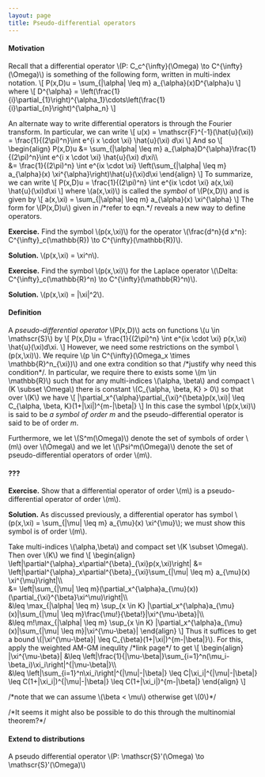 ```yaml
---
layout: page
title: Pseudo-differential operators
---
```

#### Motivation
Recall that a differential operator \\(P: C_c^{\infty}(\Omega) \to C^{\infty}(\Omega)\\) is something of the following form, written in multi-index notation.
\\[
    P(x,D)u = \sum\_{\|\alpha\| \leq m} a_{\alpha}(x)D^{\alpha}u
\\]
where \\[
    D^{\alpha} = \left(\frac{1}{i}\partial_{1}\right)^{\alpha_1}\cdots\left(\frac{1}{i}\partial_{n}\right)^{\alpha_n}
\\]

An alternate way to write differential operators is through the Fourier transform. In particular, we can write
\\[
    u(x) = \mathscr{F}^{-1}(\hat{u}(\xi))
    = \frac{1}{(2\pi)^n}\int e^{i x \cdot \xi} \hat{u}(\xi) d\xi
\\]
And so
\\[
\begin{align}
    P(x,D)u &= \sum\_{\|\alpha\| \leq m} a_{\alpha}D^{\alpha}\frac{1}{(2\pi)^n}\int e^{i x \cdot \xi} \hat{u}(\xi) d\xi\\\\\
    &= \frac{1}{(2\pi)^n} \int e^{ix \cdot \xi} \left(\sum_{\|\alpha\| \leq m} a_{\alpha}(x) \xi^{\alpha}\right)\hat{u}(\xi)d\xi
\end{align}
\\]
To summarize, we can write 
\\[
    P(x,D)u = \frac{1}{(2\pi)^n} \int e^{ix \cdot \xi} a(x,\xi) \hat{u}(\xi)d\xi
\\]
where \\(a(x,\xi)\\) is called the *symbol* of \\(P(x,D)\\) and is given by
\\[
    a(x,\xi) = \sum_{\|\alpha\| \leq m} a_{\alpha}(x) \xi^{\alpha}
\\]
The form for \\(P(x,D)u\\) given in /\*refer to eqn.\*/ reveals a new way to define operators.

**Exercise.** Find the symbol \\(p(x,\xi)\\) for the operator \\(\frac{d^n}{d x^n}: C^{\infty}_c(\mathbb{R}) \to C^{\infty}(\mathbb{R})\\).

**Solution.** \\(p(x,\xi) = \xi^n\\).

**Exercise.** Find the symbol \\(p(x,\xi)\\) for the Laplace operator \\(\Delta: C^{\infty}_c(\mathbb{R}^n) \to C^{\infty}(\mathbb{R}^n)\\).

**Solution.** \\(p(x,\xi) = \|\xi\|^2\\).

#### Definition
A *pseudo-differential operator* \\(P(x,D)\\) acts on functions \\(u \in \mathscr{S}\\) by
\\[
    P(x,D)u = \frac{1}{(2\pi)^n} \int e^{ix \cdot \xi} p(x,\xi) \hat{u}(\xi)d\xi.
\\]
However, we need some restrictions on the symbol \\(p(x,\xi)\\). We require \\(p \in C^{\infty}(\Omega_x \times \mathbb{R}^n_{\xi})\\) and one extra condition so that /\*justify why need this condition\*/. In particular, we require there to exists some \\(m \in \mathbb{R}\\) such that for any multi-indices \\(\alpha, \beta\\) and compact \\(K \subset \Omega\\) there is constant \\(C_{\alpha, \beta, K} > 0\\) so that over \\(K\\) we have
\\[
    \|\partial_x^{\alpha}\partial_{\xi}^{\beta}p(x,\xi)\| \leq C_{\alpha, \beta, K}(1+\|\xi\|)^{m-\|\beta\|}
\\]
In this case the symbol \\(p(x,\xi)\\) is said to be *a symbol of order $m$* and the pseudo-differential operator is said to be of order $m$.

Furthermore, we let \\(S^m(\Omega)\\) denote the set of symbols of order \\(m\\) over \\(\Omega\\) and we let \\(\Psi^m(\Omega)\\) denote the set of pseudo-differential operators of order \\(m\\).

#### ???
**Exercise.** Show that a differential operator of order \\(m\\) is a pseudo-differential operator of order \\(m\\).

**Solution.** As discussed previously, a differential operator has symbol \\(p(x,\xi) = \sum_{\|\mu\| \leq m} a_{\mu}(x) \xi^{\mu}\\); we must show this symbol is of order \\(m\\).

Take multi-indices \\(\alpha,\beta\\) and compact set \\(K \subset \Omega\\). Then over \\(K\\) we find
\\[
\begin{align}
    \left\|\partial^{\alpha}\_x\partial^{\beta}\_{\xi}p(x,\xi)\right\|
    &= \left\|\partial^{\alpha}\_x\partial^{\beta}\_{\xi}\sum_{\|\mu\| \leq m} a_{\mu}(x) \xi^{\mu}\right\|\\\\\
    &= \left\|\sum\_{\|\mu\| \leq m}(\partial_x^{\alpha}a_{\mu}(x))(\partial_{\xi}^{\beta}\xi^\mu)\right\|\\\\\
    &\leq \max_{\|\alpha\| \leq m} \sup_{x \in K} \|\partial_x^{\alpha}a_{\mu}(x)\|\sum_{\|\mu\| \leq m}\frac{\mu!}{\beta!}|\xi^{\mu-\beta}\|\\\\\
    &\leq m!\max_{\|\alpha\| \leq m} \sup_{x \in K} \|\partial_x^{\alpha}a_{\mu}(x)\|\sum_{\|\mu\| \leq m}|\xi^{\mu-\beta}\|
\end{align}
\\]
Thus it suffices to get a bound \\(\|\xi^{\mu-\beta}\| \leq C_{\beta}(1+\|\xi\|)^{m-\|\beta\|}\\).
For this, apply the weighted AM-GM inequlity /\*link page\*/ to get
\\[
\begin{align}
    \|\xi^{\mu-\beta}\| 
    &\leq \left|\frac{1}{\|\mu-\beta\|}\sum_{i=1}^n(\mu_i-\beta_i)\xi_i\right|^{|\mu-\beta|}\\\\\
    &\leq \left|\sum_{i=1}^n\xi_i\right|^{\|\mu\|-\|\beta\|}
    \leq C\|\xi_i\|^{|\mu|-|\beta|}
    \leq C(1+\|\xi_i\|)^{|\mu|-|\beta|}
    \leq C(1+\|\xi_i\|)^{m-|\beta|}
\end{align}
\\]

/\*note that we can assume \\(\beta < \mu\\) otherwise get \\(0\\)\*/


/\*It seems it might also be possible to do this through the multinomial theorem?\*/

#### Extend to distributions
A pseudo differential operator \\(P: \mathscr{S}'(\Omega) \to \mathscr{S}'(\Omega)\\) 